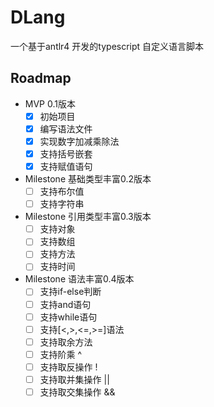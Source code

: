 # DLang
一个基于antlr4 开发的typescript 自定义语言脚本

## Roadmap

 - MVP 0.1版本
    - [x] 初始项目
    - [x] 编写语法文件
    - [x] 实现数字加减乘除法
    - [x] 支持括号嵌套
    - [x] 支持赋值语句
 - Milestone 基础类型丰富0.2版本
    - [ ] 支持布尔值
    - [ ] 支持字符串
 - Milestone 引用类型丰富0.3版本
    - [ ] 支持对象
    - [ ] 支持数组
    - [ ] 支持方法
    - [ ] 支持时间
 - Milestone 语法丰富0.4版本
    - [ ] 支持if-else判断
    - [ ] 支持and语句
    - [ ] 支持while语句
    - [ ] 支持[<,>,<=,>=]语法
    - [ ] 支持取余方法
    - [ ] 支持阶乘 ^
    - [ ] 支持取反操作 !
    - [ ] 支持取并集操作 ||
    - [ ] 支持取交集操作 &&